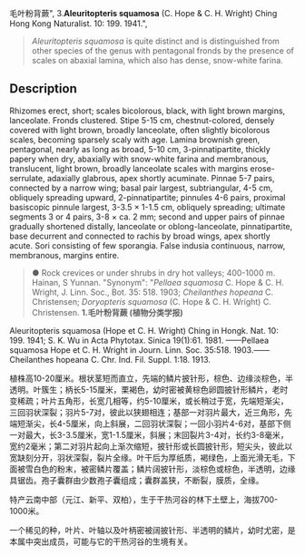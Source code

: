 毛叶粉背蕨",
3.**Aleuritopteris squamosa** (C. Hope & C. H. Wright) Ching Hong Kong Naturalist. 10: 199. 1941.",

> *Aleuritopteris squamosa* is quite distinct and is distinguished from other species of the genus with pentagonal fronds by the presence of scales on abaxial lamina, which also has dense, snow-white farina.

## Description
Rhizomes erect, short; scales bicolorous, black, with light brown margins, lanceolate. Fronds clustered. Stipe 5-15 cm, chestnut-colored, densely covered with light brown, broadly lanceolate, often slightly bicolorous scales, becoming sparsely scaly with age. Lamina brownish green, pentagonal, nearly as long as broad, 5-10 cm, 3-pinnatipartite, thickly papery when dry, abaxially with snow-white farina and membranous, translucent, light brown, broadly lanceolate scales with margins erose-serrulate, adaxially glabrous, apex shortly acuminate. Pinnae 5-7 pairs, connected by a narrow wing; basal pair largest, subtriangular, 4-5 cm, obliquely spreading upward, 2-pinnatipartite; pinnules 4-6 pairs, proximal basiscopic pinnule largest, 3-3.5 × 1-1.5 cm, obliquely spreading; ultimate segments 3 or 4 pairs, 3-8 × ca. 2 mm; second and upper pairs of pinnae gradually shortened distally, lanceolate or oblong-lanceolate, pinnatipartite, base decurrent and connected to rachis by broad wings, apex shortly acute. Sori consisting of few sporangia. False indusia continuous, narrow, membranous, margins entire.

> ● Rock crevices or under shrubs in dry hot valleys; 400-1000 m. Hainan, S Yunnan.
  "Synonym": "*Pellaea squamosa* C. Hope &amp; C. H. Wright, J. Linn. Soc., Bot. 35: 518. 1903; *Cheilanthes hopeana* C. Christensen; *Doryopteris squamosa* (C. Hope &amp; C. H. Wright) C. Christensen.
**1.毛叶粉背蕨 (植物分类学报)**

Aleuritopteris squamosa (Hope et C. H. Wright) Ching in Hongk. Nat. 10: 199. 1941; S. K. Wu in Acta Phytotax. Sinica 19(1):61. 1981. ——Pellaea squamosa Hope et C. H. Wright in Journ. Linn. Soc. 35:518. 1903.——Cheilanthes hopeana C. Chr. Ind. Fil. Suppl. 1:18. 1913.

植株高10-20厘米。根状茎短而直立，先端的鳞片披针形，棕色、边缘淡棕色，半透明。叶簇生；柄长5-15厘米，栗褐色，幼时密被黄棕色卵圆披针形鳞片，老时变稀疏；叶片五角形，长宽几相等，约5-10厘米，或长稍过于宽，先端短渐尖，三回羽状深裂；羽片5-7对，彼此以狭翅相连；基部一对羽片最大，近三角形，先端短渐尖，长4-5厘米，向上斜展，二回羽状深裂；一回小羽片4-6对，基部下侧一对最大，长3-3.5厘米，宽1-1.5厘米，斜展；末回裂片3-4对，长约3-8毫米，宽约2毫米；第二对羽片起向上渐次缩短，披针形或长圆披针形，短尖头，彼此以宽缺刻分开，羽状深裂，裂片全缘。叶干后为厚纸质，褐绿色，上面光滑无毛，下面被雪白色的粉末，被密鳞片覆盖；鳞片阔披针形，淡棕色或棕色，半透明，边缘具锯齿。孢子囊群由少数孢子囊组成；囊群盖狭，不断裂，膜质，全缘。

特产云南中部（元江、新平、双柏），生于干热河谷的林下土壁上，海拔700-1000米。

一个稀见的种，叶片、叶轴以及叶柄密被阔披针形、半透明的鳞片，幼时尤密，是本属中突出成员，可能与它的干热河谷的生境有关。
